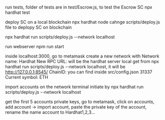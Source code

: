 run tests, folder of tests are in test/Escrow.js, to test the Escrow SC
npx hardhat test


deploy SC on a local blockchain
npx hardhat node
cahnge scripts/deploy.js file to deplopy SC on blockchain

npx hardhat run scripts/deploy.js --network localhost


run webserver
npm run start

inside localhost:3000, go to metamask create a new network with
Network name: Hardhat
New RPC URL: will be the hardhat server local get from  npx hardhat run scripts/deploy.js --network localhost, it will be  http://127.0.0.1:8545/
ChainID: you can find inside src/config.json 31337
Current symbol: ETH

import accounts 
on the network terminal initiate by npx hardhat run scripts/deploy.js --network localhost

get the first 5 accounts private keys, 
go to metamask, click on accounts, add account -> import account, paste the private key of the account, rename the name account to Hardhat1,2,3...

